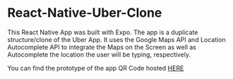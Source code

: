 # React-Native-Uber-Clone

This React Native App was built with Expo. The app is a duplicate structure/clone of the Uber App. It uses the Google Maps API and Location Autocomplete API to integrate the Maps on the Screen as well as Autocomplete the location the user will be typing, respectively.

You can find the prototype of the app QR Code hosted <a href="https://expo.dev/@actuallysam/uber-clone">HERE</a>
